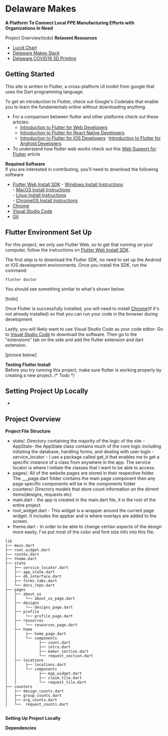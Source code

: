 # Delaware Makes <br>
**A Platform To Connect Local PPE Manufacturing Efforts with Organizations In Need**

Project Overview(todo)
**Relavent Resources**
- [Lucid Chart](https://app.lucidchart.com/invitations/accept/c0e0ac52-e95d-467d-83f0-0afded2a9faa)
- [Delaware Makes Slack](https://join.slack.com/t/delawaremakes/shared_invite/zt-ee1k7e45-lseLrkf_Jt_heZG34eBMtA)
- [Delaware COVID19 3D Printing](https://www.facebook.com/groups/1624749267680924)

## Getting Started<br>
This site is written in Flutter, a cross-platform UI toolkit from google that uses the Dart programming language.



To get an introduction to Flutter, check out Google's Codelabs that enable you to learn the fundamentals online without downloading anything.
 - For a comparison between flutter and other platforms check out these articles:
      - [Introduction to Flutter for Web Developers](https://flutter.dev/docs/get-started/flutter-for/web-devs)
      - [Introduction to Flutter for React Native Developers](https://flutter.dev/docs/get-started/flutter-for/react-native-devs)
      - [Introduction to Flutter for IOS Developers](https://flutter.dev/docs/get-started/flutter-for/ios-devs)
      -[Introduction to Flutter for Android Developers](https://flutter.dev/docs/get-started/flutter-for/android-devs)
- To understand how flutter web works check out this [Web Support for Flutter](https://flutter.dev/web) article


**Required Software** <br/>
If you are interested in contributing, you'll need to download the following software
- [Flutter Web Install SDK](https://flutter.dev/docs/get-started/web)
      - [Windows Install Instructions](https://flutter.dev/docs/get-started/install/windows)    
      - [MacOS Install Instructions](https://flutter.dev/docs/get-started/install/macos)       
      - [Linux Install Instructions](https://flutter.dev/docs/get-started/install/linux)   
      - [ChromeOS Install Instructions](https://flutter.dev/docs/get-started/install/chromeos])
- [Chrome](https://www.google.com/chrome/)
- [Visual Studio Code](https://code.visualstudio.com/)
- [Git](https://git-scm.com/)

## Flutter Environment Set Up <br/>
For this project, we only use Flutter Web, so to get that running on your computer, follow the instructions on [Flutter Web Install SDK](https://flutter.dev/docs/get-started/web). 

The first step is to download the Flutter SDK, no need to set up the Android or IOS development environments. Once you install the SDK, run the command:
```
flutter doctor
```
You should see something similar to what's shown below:

[todo]

Once Flutter is successfully installed, you will need to install [Chrome](https://www.google.com/chrome/)(if it's not already installed) so that you can run your code in the browser during development

Lastly, you will likely want to use Visual Studio Code as your code editor. Go to [Visual Studio Code](https://code.visualstudio.com/) to download the software. Then go to the "extensions" tab on the side and add the flutter extension and dart extension.

[picture below]


**Testing Flutter Install** <br/>
Before you try running this project, make sure flutter is working properly by creating a new project.
/*
Todo
*/

## Setting Project Up Locally <br/>

 - 





## Project Overview <br/>


**Project File Structure**<br>
- state/: Directory containing the majority of the logic of the site
        - AppState- the AppState class contains much of the core logic including initiating the database, handling forms, and dealing with user login
        - service_locator - I use a package called get_it that enables me to get a specific instance of a class from anywhere in the app. The service locator is where I initiate the classes that I want to be able to access. 
- pages/: All of the website pages are stored in their respective folder. The ___page.dart folder contains the main page component then any page specific components will be in the components folder
- counters/: Directory models that store count information on the dirrent items(designs, requests etc)
- main.dart - the app is created in the main.dart file, it is the root of the entire project
- root_widget.dart - This widget is a wrapper around the current page widget. It includes the appbar and is where overlays are added to the screen.
- theme.dart - In order to be able to change certian aspects of the design more easily, I've put most of the color and font size info into this file.
```
lib
├── main.dart
├── root_widget.dart
├── routes.dart
├── theme.dart
├── state
│   ├── service_locator.dart
│   ├── app_state.dart
│   ├── db_interface.dart
│   ├── forms_tabs.dart
│   └── docs_repo.dart
├── pages
│   ├── about_us
│   │    └── about_us_page.dart
│   ├── designs
│   │    └── designs_page.dart
│   ├── profile
│   │    └── profile_page.dart
│   ├── resources
│   │    └── resources_page.dart
│   ├── home
│   |    ├── home_page.dart
│   │    └── components
│   │          ├── count.dart
│   │          ├── intro.dart
│   │          ├── maker_section.dart
│   │          └── request_section.dart
│   ├── locations
│   |    ├── locations.dart
│   │    └── components
│   │          ├── map_widget.dart
│   │          ├── claim_tile.dart
│   │          └── request_tile.dart
├── counters
│   ├── design_counts.dart
│   ├── group_counts.dart
│   ├── org_counts.dart
│   └──  request_counts.dart


```



**Setting Up Project Locally**




**Dependencies**




